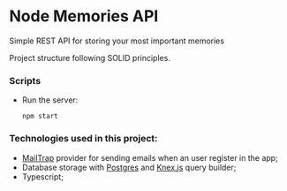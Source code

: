 # Node Memories API

Simple REST API for storing your most important memories

Project structure following SOLID principles.

### Scripts

- Run the server:
  ```
  npm start
  ```

### Technologies used in this project:

- [MailTrap](https://mailtrap.io/) provider for sending emails when an user register in the app;
- Database storage with [Postgres](https://www.postgresql.org/) and [Knex.js](http://knexjs.org/) query builder;
- Typescript;
